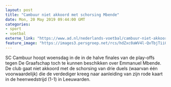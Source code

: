 ```yaml
---
layout: post
title: "Cambuur niet akkoord met schorsing Mbende"
date: Mon, 20 May 2019 09:44:00 GMT
categories: 
- sport 
- voetbal 
externe_link: "https://www.ad.nl/nederlands-voetbal/cambuur-niet-akkoord-met-schorsing-mbende~a98944a5/"
feature_image: "https://images3.persgroep.net/rcs/hdZxc0aWV4l-QvTbjTiiGAM1QTE/diocontent/148782862/_fitwidth/400/?appId=21791a8992982cd8da851550a453bd7f&quality=0.7"
---
```


SC Cambuur hoopt woensdag in de in de halve finales van de play-offs tegen De Graafschap toch te kunnen beschikken over Emmanuel Mbende. De club gaat niet akkoord met de schorsing van drie duels (waarvan één voorwaardelijk) die de verdediger kreeg naar aanleiding van zijn rode kaart in de heenwedstrijd (1-1) in Leeuwarden.
